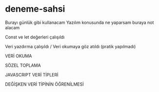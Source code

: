 # deneme-sahsi
Burayı günlük gibi kullanacam
Yazılım konusunda ne yaparsam buraya not alacam

Const ve let değerleri çalışıldı

Veri yazdırma çalışıldı / Veri okumaya göz atıldı (pratik yapılmadı)

VERİ OKUMA

SÖZEL TOPLAMA

JAVASCRIPT VERİ TİPLERİ

DEĞİŞKEN VERİ TİPİNİN ÖĞRENİLMESİ